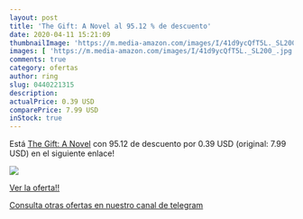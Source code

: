 ```yaml
---
layout: post
title: 'The Gift: A Novel al 95.12 % de descuento'
date: 2020-04-11 15:21:09
thumbnailImage: 'https://m.media-amazon.com/images/I/41d9ycQfT5L._SL200_.jpg'
images: [ 'https://m.media-amazon.com/images/I/41d9ycQfT5L._SL200_.jpg' ]
comments: true
category: ofertas
author: ring
slug: 0440221315
description:
actualPrice: 0.39 USD
comparePrice: 7.99 USD
inStock: true
---
```


Está [The Gift: A Novel](https://www.amazon.com/dp/0440221315/?tag=redken08-20) con 95.12 de descuento por 0.39 USD (original: 7.99 USD) en el siguiente enlace!

[![](https://m.media-amazon.com/images/I/41d9ycQfT5L._SL200_.jpg)](https://www.amazon.com/dp/0440221315/?tag=redken08-20)

[Ver la oferta!!](https://www.amazon.com/dp/0440221315/?tag=redken08-20)

[Consulta otras ofertas en nuestro canal de telegram](https://t.me/s/ofertas25)
